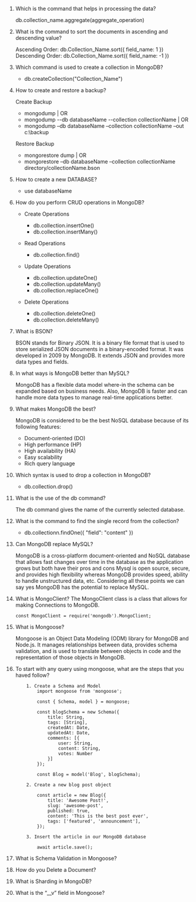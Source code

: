 1.  Which is the command that helps in processing the data?

    db.collection_name.aggregate(aggregate_operation)

2.  What is the command to sort the documents in ascending and descending value?

    Ascending Order: db.Collection_Name.sort({ field_name: 1 })
    Descending Order: db.Collection_Name.sort({ field_name: -1 })

3.  Which command is used to create a collection in MongoDB?

    - db.createCollection("Collection_Name")

4.  How to create and restore a backup?

    Create Backup

    - mongodump | OR
    - mongodump --db databaseName --collection collectionName | OR
    - mongodump –db databaseName –collection collectionName –out c:\backup

    Restore Backup

    - mongorestore dump | OR
    - mongorestore –db databaseName –collection collectionName directory/collectionName.bson

5.  How to create a new DATABASE?

    - use databaseName

6.  How do you perform CRUD operations in MongoDB?

    - Create Operations

      - db.collection.insertOne()
      - db.collection.insertMany()

    - Read Operations

      - db.collection.find()

    - Update Operations

      - db.collection.updateOne()
      - db.collection.updateMany()
      - db.collection.replaceOne()

    - Delete Operations

      - db.collection.deleteOne()
      - db.collection.deleteMany()

7.  What is BSON?

    BSON stands for Binary JSON. It is a binary file format that is used to store serialized JSON documents in a binary-encoded format. It was developed in 2009 by MongoDB. It extends JSON and provides more data types and fields.

8.  In what ways is MongoDB better than MySQL?

    MongoDB has a flexible data model where-in the schema can be expanded based on business needs. Also, MongoDB is faster and can handle more data types to manage real-time applications better.

9.  What makes MongoDB the best?

    MongoDB is considered to be the best NoSQL database because of its following features:

    - Document-oriented (DO)
    - High performance (HP)
    - High availability (HA)
    - Easy scalability
    - Rich query language

10. Which syntax is used to drop a collection in MongoDB?

    - db.collection.drop()

11. What is the use of the db command?

    The db command gives the name of the currently selected database.

12. What is the command to find the single record from the collection?

    - db.collectionn.findOne({ "field": "content" })

13. Can MongoDB replace MySQL?

    MongoDB is a cross-platform document-oriented and NoSQL database that allows fast changes over time in the database as the application grows but both have their pros and cons Mysql is open source, secure, and provides high flexibility whereas MongoDB provides speed, ability to handle unstructured data, etc. Considering all these points we can say yes MongoDB has the potential to replace MySQL.

14. What is MongoClient?
    The MongoClient class is a class that allows for making Connections to MongoDB.

        const MongoClient = require('mongodb').MongoClient;

15. What is Mongoose?

    Mongoose is an Object Data Modeling (ODM) library for MongoDB and Node.js. It manages relationships between data, provides schema validation, and is used to translate between objects in code and the representation of those objects in MongoDB.

16. To start with any query using mongoose, what are the steps that you haved follow?

            1. Create a Schema and Model
                import mongoose from 'mongoose';

                const { Schema, model } = mongoose;

                const blogSchema = new Schema({
                    title: String,
                    tags: [String],
                    createdAt: Date,
                    updatedAt: Date,
                    comments: [{
                        user: String,
                        content: String,
                        votes: Number
                    }]
                });

                const Blog = model('Blog', blogSchema);

            2. Create a new blog post object

                const article = new Blog({
                    title: 'Awesome Post!',
                    slug: 'awesome-post',
                    published: true,
                    content: 'This is the best post ever',
                    tags: ['featured', 'announcement'],
                });

            3. Insert the article in our MongoDB database
            
                await article.save();

17. What is Schema Validation in Mongoose?
18. How do you Delete a Document?
19. What is Sharding in MongoDB?
20. What is the “\_\_v” field in Mongoose?
